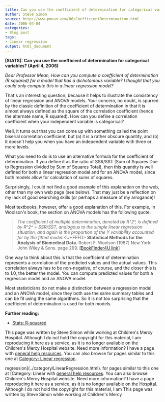 ```yaml
---
title: Can you use the coefficient of determination for categorical variables?
author: Steve Simon
source: http://www.pmean.com/06/CoefficientDetermination.html
date: 2006-04-04
categories:
- Blog post
tags:
- Linear regression
output: html_document
---
```

**[StATS]:** **Can you use the coefficient of
determination for categorical variables? (April 4, 2006)**

*Dear Professor Mean, How can you compute a coefficient of determination
(R squared) for a model that has a dichotomous variable? I thought that
you could only compute this in a linear regression model?*

That\'s an interesting question, because it helps to illustrate the
consistency of linear regression and ANOVA models. Your concern, no
doubt, is spurred by the classic definition of the coefficient of
determination in that it is almost always defined as the square of the
correlation coefficient (hence the alternate name, R squared). How can
you define a correlation coefficient when your independent variable is
categorical?

Well, it turns out that you can come up with something called the point
biserial correlation coefficient, but (a) it is a rather obscure
quantity, and (b) it doesn\'t help you when you have an independent
variable with three or more levels.

What you need to do is to use an alternative formula for the coefficient
of determination. If you define it as the ratio of SSR/SST (Sum of
Squares Due to Regression divided by Sum of Squares Total), then this
quantity is well defined for both a linear regression model and for an
ANOVA model, since both models allow for calculation of sums of squares.

Surprisingly, I could not find a good example of this explanation on the
web, other than my own web page (see below). That may just be a
reflection on my lack of good searching skills (or perhaps a measure of
my arrogance)!

Most textbooks, however, offer a good explanation of this. For example,
in Woolson\'s book, the section on ANOVA models has the following quote.

> *The coefficient of multiple determination, denoted by R^2^, is
> defined by R^2^ = SSR/SST, analogous to the simple linear regression
> situation, and again is the proportion of the Y variability accounted
> for by the fitted model.*<U+FFFD> **Statistical Methods for the Analysis of
> Biomedical Data.** Robert F. Woolson (1987) New York: John Wiley &
> Sons. page 299. [\[BookFinder4U
> link\]](http://www.bookfinder4u.com/detail/0471806153.html)

One way to think about this is that the coefficient of determination
represents a correlation of the predicted values and the actual values.
This correlation always has to be non-negative, of course, and the
closer this is to 1.0, the better the model. You can compute predicted
values for both a regression model and an ANOVA model.

Most statisticians do not make a distinction between a regression model
and an ANOVA model, since they both use the same summary tables and can
be fit using the same algorithms. So it is not too surprising that the
coefficient of determination is used for both models.

**Further reading:**

-   [Stats: R-squared](../ask/rsquared.asp)

This page was written by Steve Simon while working at Children\'s Mercy
Hospital. Although I do not hold the copyright for this material, I am
reproducing it here as a service, as it is no longer available on the
Children\'s Mercy Hospital website. Need more information? I have a page
with [general help resources](../GeneralHelp.html). You can also browse
for pages similar to this one at [Category: Linear
regression](../category/LinearRegression.html).
<!---More--->
regression](../category/LinearRegression.html).
for pages similar to this one at [Category: Linear
with [general help resources](../GeneralHelp.html). You can also browse
Children\'s Mercy Hospital website. Need more information? I have a page
reproducing it here as a service, as it is no longer available on the
Hospital. Although I do not hold the copyright for this material, I am
This page was written by Steve Simon while working at Children\'s Mercy

<!---Do not use
**[StATS]:** **Can you use the coefficient of
This page was written by Steve Simon while working at Children\'s Mercy
Hospital. Although I do not hold the copyright for this material, I am
reproducing it here as a service, as it is no longer available on the
Children\'s Mercy Hospital website. Need more information? I have a page
with [general help resources](../GeneralHelp.html). You can also browse
for pages similar to this one at [Category: Linear
regression](../category/LinearRegression.html).
--->

